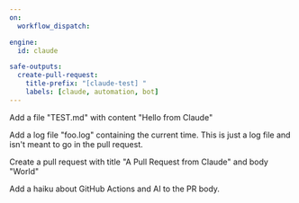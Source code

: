 ```yaml
---
on:
  workflow_dispatch:

engine: 
  id: claude

safe-outputs:
  create-pull-request:
    title-prefix: "[claude-test] "
    labels: [claude, automation, bot]
---
```


Add a file "TEST.md" with content "Hello from Claude"

Add a log file "foo.log" containing the current time. This is just a log file and isn't meant to go in the pull request.

Create a pull request with title "A Pull Request from Claude" and body "World"

Add a haiku about GitHub Actions and AI to the PR body.
